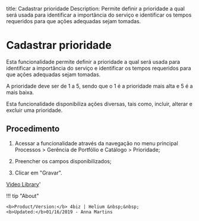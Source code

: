title: Cadastrar prioridade
Description: Permite definir a prioridade a qual será usada para identificar a importância do serviço e identificar os tempos requeridos para que ações adequadas sejam tomadas.
# Cadastrar prioridade

Esta funcionalidade permite definir a prioridade a qual será usada para
identificar a importância do serviço e identificar os tempos requeridos para que
ações adequadas sejam tomadas.

A prioridade deve ser de 1 a 5, sendo que o 1 é a prioridade mais alta e 5 é a
mais baixa.

Esta funcionalidade disponibiliza ações diversas, tais como, incluir, alterar e
excluir uma prioridade.

Procedimento
----------------

1.  Acessar a funcionalidade através da navegação no menu principal Processos \>
    Gerência de Portfólio e Catálogo \> Prioridade;

2.  Preencher os campos disponibilizados;

3.  Clicar em "Gravar".



<i class='fa fa-youtube-play  fa-2x' style='color:#97ce17;vertical-align: middle;'> </i> [Video Library](https://www.youtube.com/playlist?list=PLB5qK2uzf2RPUBXWp7r7A0YUQY07qkSrO)'

!!! tip "About"

    <b>Product/Version:</b> 4biz | Helium &nbsp;&nbsp;
    <b>Updated:</b>01/16/2019 - Anna Martins
